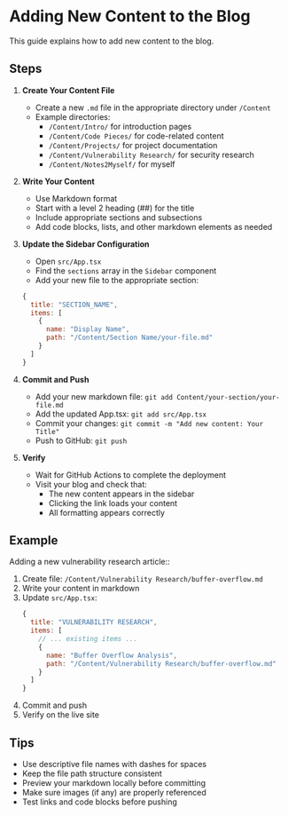 # Adding New Content to the Blog

This guide explains how to add new content to the blog.

## Steps

1. **Create Your Content File**

   - Create a new `.md` file in the appropriate directory under `/Content`
   - Example directories:
     - `/Content/Intro/` for introduction pages
     - `/Content/Code Pieces/` for code-related content
     - `/Content/Projects/` for project documentation
     - `/Content/Vulnerability Research/` for security research
     - `/Content/Notes2Myself/` for myself

2. **Write Your Content**

   - Use Markdown format
   - Start with a level 2 heading (##) for the title
   - Include appropriate sections and subsections
   - Add code blocks, lists, and other markdown elements as needed

3. **Update the Sidebar Configuration**

   - Open `src/App.tsx`
   - Find the `sections` array in the `Sidebar` component
   - Add your new file to the appropriate section:

   ```javascript
   {
     title: "SECTION_NAME",
     items: [
       {
         name: "Display Name",
         path: "/Content/Section Name/your-file.md"
       }
     ]
   }
   ```

4. **Commit and Push**

   - Add your new markdown file: `git add Content/your-section/your-file.md`
   - Add the updated App.tsx: `git add src/App.tsx`
   - Commit your changes: `git commit -m "Add new content: Your Title"`
   - Push to GitHub: `git push`

5. **Verify**
   - Wait for GitHub Actions to complete the deployment
   - Visit your blog and check that:
     - The new content appears in the sidebar
     - Clicking the link loads your content
     - All formatting appears correctly

## Example

Adding a new vulnerability research article::

1. Create file: `/Content/Vulnerability Research/buffer-overflow.md`
2. Write your content in markdown
3. Update `src/App.tsx`:
   ```javascript
   {
     title: "VULNERABILITY RESEARCH",
     items: [
       // ... existing items ...
       {
         name: "Buffer Overflow Analysis",
         path: "/Content/Vulnerability Research/buffer-overflow.md"
       }
     ]
   }
   ```
4. Commit and push
5. Verify on the live site

## Tips

- Use descriptive file names with dashes for spaces
- Keep the file path structure consistent
- Preview your markdown locally before committing
- Make sure images (if any) are properly referenced
- Test links and code blocks before pushing
